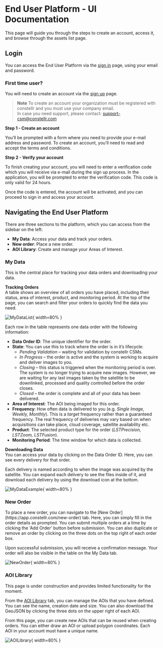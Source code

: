 
# **End User Platform - UI Documentation**


This page will guide you through the steps to create an account, access it, and browse through the assets list page.
<!-- > **Note:** If your organisation is registered with constellr, you can create an account for free. -->

## **Login**
You can access the End User Platform via the [sign in](https://app.constellr.com/signin) page, using your email and password.  

<h3>First time user?</h3>

You will need to create an account via the [sign up](https://app.constellr.com/signin) page.

> **Note**
> To create an account your organization must be registered with constellr and you must use your company email.  
> In case you need support, please contact: [support-csm@constellr.com](mailto:support-csm@constellr.com)



**Step 1 - Create an account**

You’ll be prompted with a form where you need to provide your e-mail address and password. To create an account, you’ll need to read and accept the terms and conditions. 

**Step 2 - Verify your account**

To finish creating your account, you will need to enter a verification code which you will receive via e-mail during the sign up process. In the application, you will be prompted to enter the verification code. This code is only valid for 24 hours.  

Once the code is entered, the account will be activated, and you can proceed to sign in and access your account.  

## **Navigating the End User Platform**
   
There are three sections to the platform, which you can access from the sidebar on the left:  

- **My Data**: Access your data and track your orders.  
- **New order**: Place a new order. 
- **AOI Library**: Create and manage your Areas of Interest. 

<h3>My Data</h3>
This is the central place for tracking your data orders and downloading your data.  

**Tracking Orders**  
A table shows an overview of all orders you have placed, including their status, area of interest, product, and monitoring period. At the top of the page, you can search and filter your orders to quickly find the data you need.  

![MyDataList](https://public-data-213979744349.s3.eu-central-1.amazonaws.com/UI_documentation/MyDataList.png){ width=80% }

Each row in the table represents one data order with the following information:  

- **Data Order ID**: The unique identifier for the order.  
- **State**: You can use this to track where the order is in it’s lifecycle: 
    - *Pending Validation* – waiting for validation by constellr CSMs. 
    - *In Progress* – the order is active and the system is working to acquire and deliver images to you.  
    - *Closing* – this status is triggered when the monitoring period is over. The system is no longer trying to acquire new images. However, we are waiting for any last images taken by the satellite to be downlinked, processed and quality controlled before the order closes.  
    - *Closed* – the order is complete and all of your data has been delivered.   
- **Area of Interest**: The AOI being imaged for this order. 
- **Frequency**: How often data is delivered to you (e.g. *Single Image, Weekly, Monthly*). This is a *target* frequency rather than a guaranteed frequency. The real frequency of deliveries may vary based on when acquisitions can take place, cloud coverage, satellite availability etc.  
- **Product**: The selected product type for the order (*LSTPrecision, LSTZoom, LSTFusion*). 
- **Monitoring Period**: The time window for which data is collected.  

**Downloading Data**  
You can access your data by clicking on the Data Order ID. Here, you can see every delivery for that order.  

Each delivery is named according to when the image was acquired by the satellite. You can expand each delivery to see the files inside of it, and download each delivery by using the download icon at the bottom.  

![MyDataExample](https://public-data-213979744349.s3.eu-central-1.amazonaws.com/UI_documentation/MyDataExample.png){ width=80% }

<h3>New Order</h3>
To place a new order, you can navigate to the [New Order](https://app.constellr.com/new-order) tab. Here, you can simply fill in the order details as prompted. You can submit multiple orders at a time by clicking the  ‘Add Order’ button before submission. You can also duplicate or remove an order by clicking on the three dots on the top right of each order box.   

Upon successful submission, you will receive a confirmation message. Your order will also be visible in the table on the My Data tab.  

![NewOrder](https://public-data-213979744349.s3.eu-central-1.amazonaws.com/UI_documentation/NewOrder.png){ width=80% }

<h3>AOI Library</h3>
This page is under construction and provides limited functionality for the moment.  

From the [AOI Library](https://app.constellr.com/aoi-library) tab, you can manage the AOIs that you have defined. You can see the name, creation date and size. You can also download the GeoJSON by clicking the three dots on the upper right of each AOI.  

From this page, you can create new AOIs that can be reused when creating orders. You can either draw an AOI or upload polygon coordinates. Each AOI in your account must have a unique name.  

![AOILibrary](https://public-data-213979744349.s3.eu-central-1.amazonaws.com/UI_documentation/AOILibrary.png){ width=80% }
